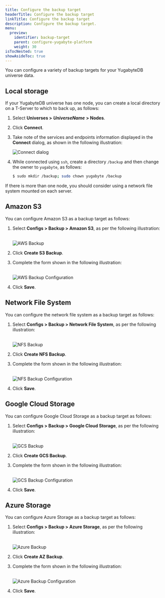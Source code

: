 ```yaml
---
title: Configure the backup target
headerTitle: Configure the backup target
linkTitle: Configure the backup target
description: Configure the backup target.
menu:
  preview:
    identifier: backup-target
    parent: configure-yugabyte-platform
    weight: 30
isTocNested: true
showAsideToc: true
---
```


You can configure a variety of backup targets for your YugabyteDB universe data.

## Local storage

If your YugabyteDB universe has one node, you can create a local directory on a T-Server to which to back up, as follows:

1. Select **Universes >** ***UniverseName*** **> Nodes**.

2. Click **Connect**.

3. Take note of the services and endpoints information displayed in the **Connect** dialog, as shown in the following illustration:

    ![Connect dialog](/images/yp/cloud-provider-local-backup1.png)

4. While connected using `ssh`, create a directory `/backup` and then change the owner to `yugabyte`, as follows:

    ```sh
    $ sudo mkdir /backup; sudo chown yugabyte /backup
    ```

If there is more than one node, you should consider using a network file system mounted on each server.

## Amazon S3

You can configure Amazon S3 as a backup target as follows:

1. Select **Configs > Backup > Amazon S3**, as per the following illustration:<br><br>

   ![AWS Backup](/images/yp/cloud-provider-config-backup-aws1.png)

2. Click **Create S3 Backup**.

3. Complete the form shown in the following illustration:<br><br>

   ![AWS Backup Configuration](/images/yp/cloud-provider-config-backup-aws2.png)

4. Click **Save**.

## Network File System

You can configure the network file system as a backup target as follows:

1. Select **Configs > Backup > Network File System**, as per the following illustration:<br><br>

   ![NFS Backup](/images/yp/cloud-provider-config-backup-nfs1.png)

2. Click **Create NFS Backup**.

3. Complete the form shown in the following illustration:<br><br>

   ![NFS Backup Configuration](/images/yp/cloud-provider-config-backup-nfs2.png)

4. Click **Save**.

## Google Cloud Storage

You can configure Google Cloud Storage as a backup target as follows:

1. Select **Configs > Backup > Google Cloud Storage**, as per the following illustration:<br><br>

   ![GCS Backup](/images/yp/cloud-provider-config-backup-gcs1.png)

2. Click **Create GCS Backup**.

3. Complete the form shown in the following illustration:<br><br>

   ![GCS Backup Configuration](/images/yp/cloud-provider-config-backup-gcs2.png)

4. Click **Save**.

## Azure Storage

You can configure Azure Storage as a backup target as follows:

1. Select **Configs > Backup > Azure Storage**, as per the following illustration:<br><br>

   ![Azure Backup](/images/yp/cloud-provider-config-backup-az1.png)

2. Click **Create AZ Backup**.

3. Complete the form shown in the following illustration:<br><br>

   ![Azure Backup Configuration](/images/yp/cloud-provider-config-backup-az2.png)

4. Click **Save**.
